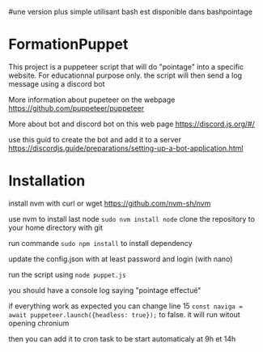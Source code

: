 #une version plus simple utilisant bash est disponible dans bashpointage

# FormationPuppet
This project is a puppeteer script that will do "pointage" into a specific website.
For educationnal purpose only.
the script will then send a log message using a discord bot

More information about pupeteer on the webpage
https://github.com/puppeteer/puppeteer

More about bot and discord bot on this web page
https://discord.js.org/#/ 

use this guid to create the bot and add it to a server
https://discordjs.guide/preparations/setting-up-a-bot-application.html

# Installation

install nvm with curl or wget https://github.com/nvm-sh/nvm

use nvm to install last node `sudo nvm install node`
clone the repository to your home directory with git

run commande  `sudo npm install` to install dependency 

update the config.json with at least password and login (with nano)

run the script using  `node puppet.js `

you should have a console log saying "pointage effectué"

if everything work as expected you can change line 15 `const naviga = await puppeteer.launch({headless: true});` to false. it will run witout opening chronium

then you can add it to cron task to be start automaticaly at 9h et 14h





